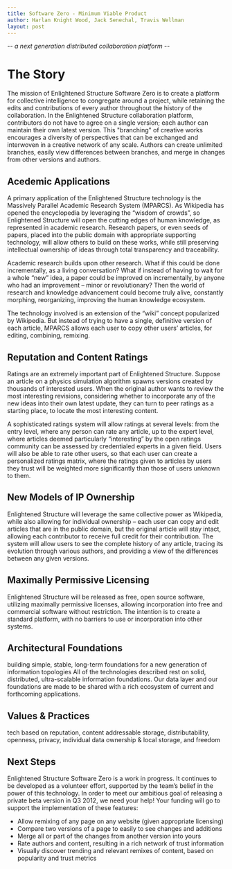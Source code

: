 ```yaml
---
title: Software Zero - Minimum Viable Product
author: Harlan Knight Wood, Jack Senechal, Travis Wellman
layout: post
---
```


-- _a next generation distributed collaboration platform_ -- 

The Story 
================================

The mission of Enlightened Structure Software Zero is to create a platform for collective intelligence to congregate around a project, while retaining the edits and contributions of every author throughout the history of the collaboration.
In the Enlightened Structure collaboration platform, contributors do not have to agree on a single version; each author can maintain their own latest version. This "branching" of creative works encourages a diversity of perspectives that can be exchanged and interwoven in a creative network of any scale. Authors can create unlimited branches, easily view differences between branches, and merge in changes from other versions and authors.

Acedemic Applications
--------------------------------

A primary application of the Enlightened Structure technology is the Massively Parallel Academic Research System (MPARCS). As Wikipedia has opened the encyclopedia by leveraging the “wisdom of crowds”, so Enlightened Structure will open the cutting edges of human knowledge, as represented in academic research. Research papers, or even seeds of papers, placed into the public domain with appropriate supporting technology, will allow others to build on these works, while still preserving intellectual ownership of ideas through total transparency and traceability.

Academic research builds upon other research. What if this could be done incrementally, as a living conversation? What if instead of having to wait for a whole “new” idea, a paper could be improved on incrementally, by anyone who had an improvement – minor or revolutionary? Then the world of research and knowledge advancement could become truly alive, constantly morphing, reorganizing, improving the human knowledge ecosystem.

The technology involved is an extension of the “wiki” concept popularized by Wikipedia. But instead of trying to have a single, definitive version of each article, MPARCS allows each user to copy other users’ articles, for editing, combining, remixing.

Reputation and Content Ratings
---------------------------------------------

Ratings are an extremely important part of Enlightened Structure. Suppose an article on a physics simulation algorithm spawns versions created by thousands of interested users. When the original author wants to review the most interesting revisions, considering whether to incorporate any of the new ideas into their own latest update, they can turn to peer ratings as a starting place, to locate the most interesting content.

A sophisticated ratings system will allow ratings at several levels: from the entry level, where any person can rate any article, up to the expert level, where articles deemed particularly “interesting” by the open ratings community can be assessed by credentialed experts in a given field. Users will also be able to rate other users, so that each user can create a personalized ratings matrix, where the ratings given to articles by users they trust will be weighted more significantly than those of users unknown to them.

New Models of IP Ownership
-----------------------------------------
Enlightened Structure will leverage the same collective power as Wikipedia, while also allowing for individual ownership – each user can copy and edit articles that are in the public domain, but the original article will stay intact, allowing each contributor to receive full credit for their contribution. The system will allow users to see the complete history of any article, tracing its evolution through various authors, and providing a view of the differences between any given versions.

Maximally Permissive Licensing
---------------------------------------------

Enlightened Structure will be released as free, open source software, utilizing maximally permissive licenses, allowing incorporation into free and commercial software without restriction. The intention is to create a standard platform, with no barriers to use or incorporation into other systems.

Architectural Foundations
-------------------------------------

building simple, stable, long-term foundations for a new generation of information topologies 
All of the technologies described rest on solid, distributed, ultra-scalable information foundations. Our data layer and our foundations are made to be shared with a rich ecosystem of current and forthcoming applications.

Values & Practices
--------------------------

tech based on reputation, content addressable storage, distributability, openness, privacy, individual data ownership & local storage, and freedom

Next Steps
---------------

Enlightened Structure Software Zero is a work in progress. It continues to be developed as a volunteer effort, supported by the team’s belief in the power of this technology. In order to meet our ambitious goal of releasing a private beta version in Q3 2012, we need your help! Your funding will go to support the implementation of these features:

- Allow remixing of any page on any website (given appropriate licensing)
- Compare two versions of a page to easily to see changes and additions
- Merge all or part of the changes from another version into yours
- Rate authors and content, resulting in a rich network of trust information
- Visually discover trending and relevant remixes of content, based on popularity and trust metrics

